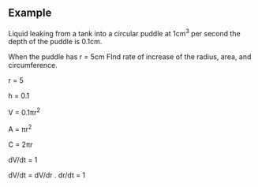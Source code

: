 ## Example
Liquid leaking from a tank into a circular puddle at 1cm<sup>3</sup> per second
the depth of the puddle is 0.1cm.

When the puddle has r = 5cm FInd rate of increase of the radius, area, and
circumference.

r = 5

h = 0.1

V = 0.1&pi;r<sup>2</sup>

A = &pi;r<sup>2</sup>

C = 2&pi;r

dV/dt = 1

dV/dt = dV/dr  .  dr/dt  = 1
